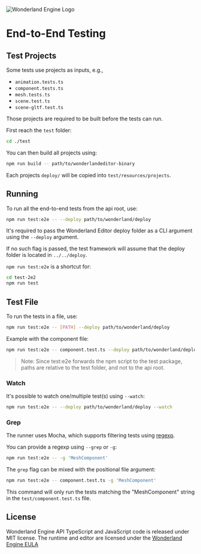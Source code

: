 <picture>
  <source media="(prefers-color-scheme: dark)" srcset="https://github.com/WonderlandEngine/api/blob/master/img/wle-logo-horizontal-reversed-dark.png?raw=true">
  <source media="(prefers-color-scheme: light)" srcset="https://github.com/WonderlandEngine/api/blob/master/img/wle-logo-horizontal-reversed-light.png?raw=true">
  <source srcset="https://github.com/WonderlandEngine/api/blob/master/img/wle-logo-horizontal-reversed-light.png?raw=true">
  <img alt="Wonderland Engine Logo" src="https://github.com/WonderlandEngine/api/blob/master/img/wle-logo-horizontal-reversed-light.png?raw=true">
</picture>

# End-to-End Testing

## Test Projects

Some tests use projects as inputs, e.g.,
* `animation.tests.ts`
* `component.tests.ts`
* `mesh.tests.ts`
* `scene.test.ts`
* `scene-gltf.test.ts`

Those projects are required to be built before the tests can run.

First reach the `test` folder:

```sh
cd ./test
```

You can then build all projects using:

```sh
npm run build -- path/to/wonderlandeditor-binary
```

Each projects `deploy/` will be copied into `test/resources/projects`.

## Running

To run all the end-to-end tests from the api root, use:

```sh
npm run test:e2e -- --deploy path/to/wonderland/deploy
```

It's required to pass the Wonderland Editor deploy folder as a CLI argument using
the `--deploy` argument.

If no such flag is passed, the test framework will assume
that the deploy folder is located in `../../deploy`.

`npm run test:e2e` is a shortcut for:

```sh
cd test-2e2
npm run test
```

## Test File

To run the tests in a file, use:

```sh
npm run test:e2e -- [PATH] --deploy path/to/wonderland/deploy
```

Example with the component file:

```sh
npm run test:e2e -- component.test.ts --deploy path/to/wonderland/deploy
```

> Note: Since test:e2e forwards the npm script to the test package,
> paths are relative to the test folder, and not to the api root.

### Watch

It's possible to watch one/multiple test(s) using `--watch`:

```sh
npm run test:e2e -- --deploy path/to/wonderland/deploy --watch
```

### Grep

The runner uses Mocha, which supports filtering tests using [regexp](https://mochajs.org/api/mocha#grep).

You can provide a regexp using `--grep` or `-g`:

```sh
npm run test:e2e -- -g 'MeshComponent'
```

The `grep` flag can be mixed with the positional file argument:

```sh
npm run test:e2e -- component.test.ts -g 'MeshComponent'
```

This command will only run the tests matching the "MeshComponent" string in the `test/component.test.ts` file.

## License

Wonderland Engine API TypeScript and JavaScript code is released under MIT license.
The runtime and editor are licensed under the [Wonderland Engine EULA](https://wonderlandengine.com/eula)
